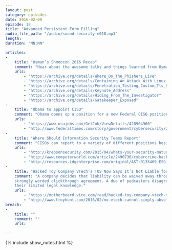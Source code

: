 ```yaml
---
layout: post
category: episodes
date: 2016-02-09
episode: 18
title: "Advanced Persistent Form Filling"
audio_file_path: "/audio/sound-security-e018.mp3"
length:
duration: "NN:NN"

articles: 
- 
    title: "Osman’s Shmoocon 2016 Recap"
    comment: "Hear about the awesome talks and things learned from Osman’s trip to DC"
    urls: 
        - "https://archive.org/details/Where_Do_The_Phishers_Live"
        - "https://archive.org/details/Containing_An_Attack_With_Linux_Containers"
        - "https://archive.org/details/Penetration_Testing_Custom_Tls_Stacks"
        - "https://archive.org/details/Keynote_Address"
        - "https://archive.org/details/Hiding_From_The_Investigator"
        - "https://archive.org/details/Gatekeeper_Exposed"
- 
    title: "Obama to appoint CISO"
    comment: "Obama opens up a position for a new Federal CISO position for the US Government. Thanks Obama!"
    urls: 
        - "https://www.usajobs.gov/GetJob/ViewDetails/428904900"
        - "http://www.federaltimes.com/story/government/cybersecurity/2016/02/09/obama-federal-ciso/80032796/"
- 
    title: "Where Should Information Security Teams Report"
    comment: "CISOs can report to a variety of different positions besides directly to a CEO. We explore various different articles on the topic and provide our own take."
    urls:
        - "http://krebsonsecurity.com/2015/04/whats-your-security-maturity-level/"
        - "http://www.computerworld.com/article/2490736/cybercrime-hacking/target-top-security-officer-reporting-to-cio-seen-as-a-mistake.html"
        - "http://resources.idgenterprise.com/original/AST-0135469_ESG-Brief-HP-Maturity-Model-Oct-2014.pdf"
- 
    title: "Hacked Toy Company VTech’s TOS Now Says It’s Not Liable for Hacks"
    comment: "A company decides that liability can be waived away through a
    strongly worded clickthrough agreement. A duo of podcasters disagree with
    their limited legal knowledge."
    urls:
        - "https://motherboard.vice.com/read/hacked-toy-company-vtech-tos-now-says-its-not-liable-for-hacks"
        - "http://www.troyhunt.com/2016/02/no-vtech-cannot-simply-absolve-itself.html"
breach: 
-
    title: ""
    comment: ""
    urls: 

---
```

{% include show_notes.html %}
